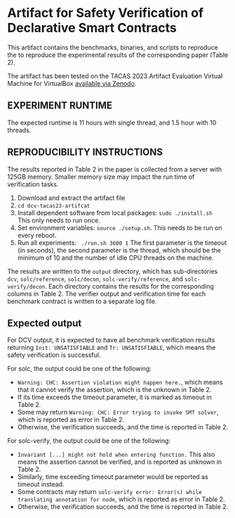 # Artifact for Safety Verification of Declarative Smart Contracts

This artifact contains the benchmarks, binaries, and scripts to reproduce the 
to reproduce the experimental results of the corresponding paper (Table 2).

The artifact has been tested on the TACAS 2023 Artifact Evaluation Virtual
Machine for VirtualBox [available via
Zenodo](https://doi.org/10.5281/zenodo.7113223).

## EXPERIMENT RUNTIME
The expected runtime is 11 hours with single thread, 
and 1.5 hour with 10 threads.

## REPRODUCIBILITY INSTRUCTIONS

The results reported in Table 2 in the paper is collected from a server
with 125GB memory. Smaller memory size may impact the run time of verification 
tasks.

1. Download and extract the artifact file
2. `` cd dcv-tacas23-artifcat ``
3. Install dependent software from local packages: ``sudo ./install.sh `` 
This only needs to run once.
4. Set environment variables: ``source ./setup.sh``. This needs to be 
run on every reboot.
5. Run all experiments: `` ./run.sh 3600 1``
The first parameter is the timeout (in seconds), 
    the second parameter is the thread, which should be the minimum
    of 10 and the number of idle CPU threads on the machine.

The results are written to the ``output`` directory,
which has sub-directories ``dcv``, ``solc/reference``, ``solc/decon``, 
``solc-verify/reference``, and ``solc-verify/decon``.
Each directory contains the results for the corresponding columns in Table 2.
The verifier output and verification time for each benchmark contract
is written to a separate log file.

## Expected output

For DCV output, it is expected to have all benchmark verification results
returning ``Init: UNSATISFIABLE`` and ``Tr: UNSATISFIABLE``,
which means the safety verification is successful.

For solc, the output could be one of the following:
* ``Warning: CHC: Assertion violation might happen here.``,
which means that it cannot verify the assertion,
which is the unknown in Table 2.
* If its time exceeds the timeout parameter, it is marked as timeout in Table 2.
* Some may return
``Warning: CHC: Error trying to invoke SMT solver``,
which is reported as error in Table 2.
* Otherwise, the verification succeeds, and the time is reported in Table 2.

For solc-verify, the output could be one of the following:
* ``Invariant [...] might not hold when entering function.``
This also means the assertion cannot be verified,
and is reported as unknown in Table 2.
* Similarly, time exceeding timeout parameter would be reported as timeout
instead.
* Some contracts may return 
``solc-verify error: Error(s) while translating annotation for node``,
which is reported as error in Table 2.
* Otherwise, the verification succeeds, and the time is reported in Table 2.



